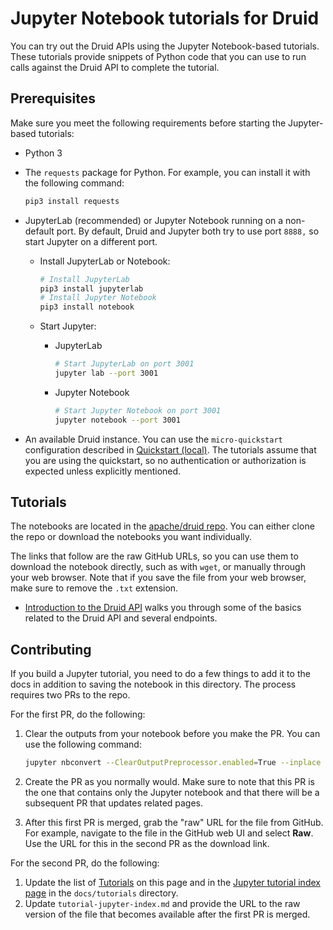 # Jupyter Notebook tutorials for Druid

<!-- This README and the tutorial-jupyter-index.md file in docs/tutorials share a lot of the same content. If you make a change in one place, update the other too. -->

<!--
  ~ Licensed to the Apache Software Foundation (ASF) under one
  ~ or more contributor license agreements.  See the NOTICE file
  ~ distributed with this work for additional information
  ~ regarding copyright ownership.  The ASF licenses this file
  ~ to you under the Apache License, Version 2.0 (the
  ~ "License"); you may not use this file except in compliance
  ~ with the License.  You may obtain a copy of the License at
  ~
  ~   http://www.apache.org/licenses/LICENSE-2.0
  ~
  ~ Unless required by applicable law or agreed to in writing,
  ~ software distributed under the License is distributed on an
  ~ "AS IS" BASIS, WITHOUT WARRANTIES OR CONDITIONS OF ANY
  ~ KIND, either express or implied.  See the License for the
  ~ specific language governing permissions and limitations
  ~ under the License.
  -->

You can try out the Druid APIs using the Jupyter Notebook-based tutorials. These tutorials provide snippets of Python code that you can use to run calls against the Druid API to complete the tutorial.

## Prerequisites

Make sure you meet the following requirements before starting the Jupyter-based tutorials:

- Python 3 

- The `requests` package for Python. For example, you can install it with the following command: 
   
   ```bash
   pip3 install requests
   ````

- JupyterLab (recommended) or Jupyter Notebook running on a non-default port. By default, Druid and Jupyter both try to use port `8888,` so start Jupyter on a different port.

  - Install JupyterLab or Notebook:
  
     ```bash
    # Install JupyterLab
    pip3 install jupyterlab  
    # Install Jupyter Notebook
    pip3 install notebook
     ```
  -  Start Jupyter:
      -  JupyterLab 
         ```bash
         # Start JupyterLab on port 3001
         jupyter lab --port 3001
         ```
      - Jupyter Notebook
        ```bash
        # Start Jupyter Notebook on port 3001
        jupyter notebook --port 3001
        ```

- An available Druid instance. You can use the `micro-quickstart` configuration described in [Quickstart (local)](../../../docs/tutorials/index.md). The tutorials assume that you are using the quickstart, so no authentication or authorization is expected unless explicitly mentioned.

## Tutorials

The notebooks are located in the [apache/druid repo](https://github.com/apache/druid/tree/master/examples/quickstart/jupyter-notebooks/). You can either clone the repo or download the notebooks you want individually. 

The links that follow are the raw GitHub URLs, so you can use them to download the notebook directly, such as with `wget`, or manually through your web browser. Note that if you save the file from your web browser, make sure to remove the `.txt` extension.

- [Introduction to the Druid API](api-tutorial.ipynb) walks you through some of the basics related to the Druid API and several endpoints.

## Contributing

If you build a Jupyter tutorial, you need to do a few things to add it to the docs in addition to saving the notebook in this directory. The process requires two PRs to the repo.

For the first PR, do the following:

1. Clear the outputs from your notebook before you make the PR. You can use the following command: 

   ```bash
   jupyter nbconvert --ClearOutputPreprocessor.enabled=True --inplace ./path/to/notebook/notebookName.ipynb
   ```

2. Create the PR as you normally would. Make sure to note that this PR is the one that contains only the Jupyter notebook and that there will be a subsequent PR that updates related pages.

3. After this first PR is merged, grab the "raw" URL for the file from GitHub. For example, navigate to the file in the GitHub web UI and select **Raw**. Use the URL for this in the second PR as the download link.

For the second PR, do the following:

1. Update the list of [Tutorials](#tutorials) on this page and in the [ Jupyter tutorial index page](../../../docs/tutorials/tutorial-jupyter-index.md#tutorials) in the `docs/tutorials` directory. 
2. Update `tutorial-jupyter-index.md` and provide the URL to the raw version of the file that becomes available after the first PR is merged.
